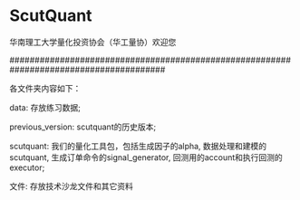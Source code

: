 # ScutQuant
华南理工大学量化投资协会（华工量协）欢迎您

#######################################################################################

各文件夹内容如下：

data: 存放练习数据;  

previous_version: scutquant的历史版本;  

scutquant: 我们的量化工具包，包括生成因子的alpha, 数据处理和建模的scutquant, 生成订单命令的signal_generator, 回测用的account和执行回测的executor;   

文件: 存放技术沙龙文件和其它资料
